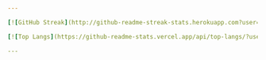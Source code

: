 ```yaml
---

[![GitHub Streak](http://github-readme-streak-stats.herokuapp.com?user=rntvilela&theme=dark&background=000000)](https://git.io/streak-stats)

[![Top Langs](https://github-readme-stats.vercel.app/api/top-langs/?username=rntvilela&layout=compact&theme=dark&show_icons=true&bg_color=000000)](https://github.com/anuraghazra/github-readme-stats)

---
```


